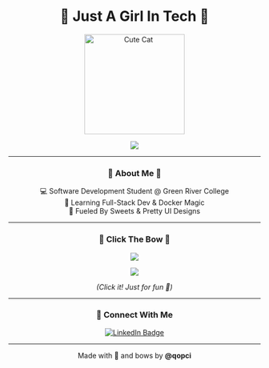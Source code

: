 <h1 align="center">🎀 Just A Girl In Tech 🎀</h1>

<p align="center">
  <img src="https://media.giphy.com/media/JIX9t2j0ZTN9S/giphy.gif" alt="Cute Cat" width="200" />
</p>

<p align="center">
  <img src="https://readme-typing-svg.herokuapp.com?font=Fira+Code&weight=500&size=22&pause=1000&center=true&vCenter=true&color=FFB6C1&width=435&lines=Hi+I'm+qopci.;Software+Development+Girly.;Music+Addict.;Frontend+%2B+Backend." />
</p>

<hr>

<h3 align="center">🌸 About Me 🎀</h3>

<p align="center">
  💻 Software Development Student @ Green River College <br>
  🌱 Learning Full-Stack Dev & Docker Magic <br>
  🍰 Fueled By Sweets & Pretty UI Designs
</p>

<hr>

<h3 align="center">🎀 Click The Bow 🎀</h3>

<p align="center">
  <a href="https://countapi.xyz/hit/qopci/readme-bow" target="_blank">
    <img src="https://img.shields.io/badge/%F0%9F%91%80%20Click%20The%20Bow-%20Count%20Me!-ff69b4?style=for-the-badge" />
  </a>
</p>

<p align="center">
  <img src="https://countapi.xyz/hit/qopci/readme-bow?label=🎀%20Bows%20Clicked&style=flat-square&color=ffb6c1" />
</p>

<p align="center"><i>(Click it! Just for fun 🩷)</i></p>

<hr>

<h3 align="center">💼 Connect With Me</h3>

<p align="center">
  <a href="https://www.linkedin.com/in/qopci/" target="_blank">
    <img src="https://img.shields.io/badge/LinkedIn-Profile-0077B5?style=for-the-badge&logo=linkedin&logoColor=white" alt="LinkedIn Badge"/>
  </a>
</p>

<hr>

<p align="center">
  Made with 💖 and bows by <strong>@qopci</strong>
</p>
